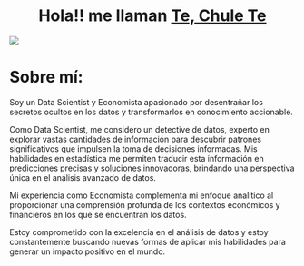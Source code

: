 <div align="center">
<h1 align="center">Hola!! me llaman <a href="https://www.linkedin.com/in/jes%C3%BAs-tejedo-90878a291/">Te, Chule Te</a></h1>
</div>
<img src="https://streamnews.be/wp-content/uploads/2022/06/Akira.jpg">

# Sobre mí:

Soy un Data Scientist y Economista apasionado por desentrañar los secretos ocultos en los datos y transformarlos en conocimiento accionable.

Como Data Scientist, me considero un detective de datos, experto en explorar vastas cantidades de información para descubrir patrones significativos que impulsen la toma de decisiones informadas. Mis habilidades en estadística me permiten traducir esta información en predicciones precisas y soluciones innovadoras, brindando una perspectiva única en el análisis avanzado de datos.

Mi experiencia como Economista complementa mi enfoque analítico al proporcionar una comprensión profunda de los contextos económicos y financieros en los que se encuentran los datos.

Estoy comprometido con la excelencia en el análisis de datos y estoy constantemente buscando nuevas formas de aplicar mis habilidades para generar un impacto positivo en el mundo.
